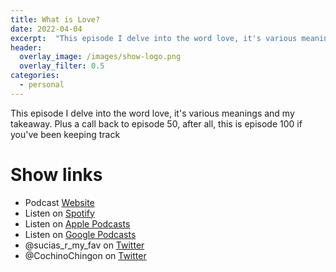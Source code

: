 ```yaml
---
title: What is Love?
date: 2022-04-04
excerpt:  "This episode I delve into the word love, it's various meanings and my takeaway. Plus a call back to episode 50, after all, this is episode 100 if you've been keeping track"
header:
  overlay_image: /images/show-logo.png
  overlay_filter: 0.5
categories:
  - personal
---
```



This episode I delve into the word love, it's various meanings and my takeaway. Plus a call back to episode 50, after all, this is episode 100 if you've been keeping track

# Show links

* <i class='fas fa-link'></i>Podcast [ Website](https://sucias.xyz)
* <i class='fab fa-spotify'></i>Listen on [Spotify](https://open.spotify.com/show/3XjoipCU3QzeIaQAAQpBdW)
* <i class='fas fa-podcast'></i>Listen on [Apple Podcasts](https://podcasts.apple.com/us/podcast/sucias-are-my-favorite/id1548173787)
* <i class='fab fa-google-play'></i>Listen on [Google Podcasts](https://podcasts.google.com/feed/aHR0cHM6Ly9hbmNob3IuZm0vcy80MjI0YzYzYy9wb2RjYXN0L3Jzcw==)
* <i class='fab fa-twitter'></i>@sucias_r_my_fav on [Twitter](https://twitter.com/sucias_r_my_fav)
* <i class='fab fa-twitter'></i>@CochinoChingon on [Twitter](https://twitter.com/cochinochingon)
